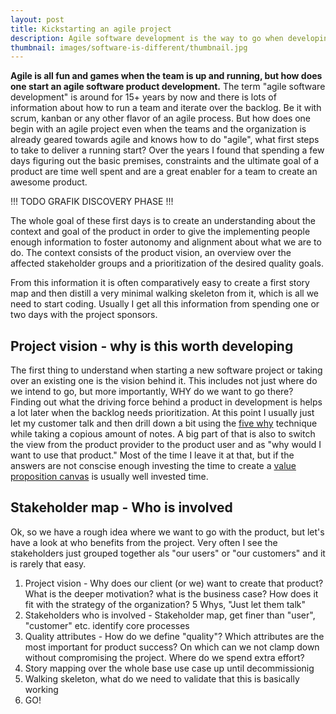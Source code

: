 ```yaml
---
layout: post
title: Kickstarting an agile project
description: Agile software development is the way to go when developing a project. But how does one get started with a project or a product? What is needed to get an initial backlog up and running and how much information should one collect to enable all people involved to act empowered? 
thumbnail: images/software-is-different/thumbnail.jpg
---
```


**Agile is all fun and games when the team is up and running, but how does one start an agile software product development.** The term "agile software development" is around for 15+ years by now and there is lots of information about how to run a team and iterate over the backlog. Be it with scrum, kanban or any other flavor of an agile process. But how does one begin with an agile project even when the teams and the organization is already geared towards agile and knows how to do "agile", what first steps to take to deliver a running start? Over the years I found that spending a few days figuring out the basic premises, constraints and the ultimate goal of a product are time well spent and are a great enabler for a team to create an awesome product. 

!!! TODO GRAFIK DISCOVERY PHASE !!!

The whole goal of these first days is to create an understanding about the context and goal of the product in order to give the implementing people enough information to foster autonomy and alignment about what we are to do. The context consists of the product vision, an overview over the affected stakeholder groups and a prioritization of the desired quality goals. 

From this information it is often comparatively easy to create a first story map and then distill a very minimal walking skeleton from it, which is all we need to start coding. Usually I get all this information from spending one or two days with the project sponsors. 

## Project vision - why is this worth developing

The first thing to understand when starting a new software project or taking over an existing one is the vision behind it. This includes not just where do we intend to go, but more importantly, WHY do we want to go there? Finding out what the driving force behind a product in development is helps a lot later when the backlog needs prioritization. At this point I usually just let my customer talk and then drill down a bit using the [five why](https://en.wikipedia.org/wiki/Five_whys) technique while taking a copious amount of notes. A big part of that is also to switch the view from the product provider to the product user and as "why would I want to use that product." Most of the time I leave it at that, but if the answers are not conscise enough investing the time to create a [value proposition canvas](https://vimeo.com/201197034) is usually well invested time. 

## Stakeholder map - Who is involved

Ok, so we have a rough idea where we want to go with the product, but let's have a look at who benefits from the project. Very often I see the stakeholders just grouped together als "our users" or "our customers" and it is rarely that easy. 


1. Project vision - Why does our client (or we) want to create that product?  What is the deeper motivation? what is the business case? How does it fit with the strategy of the organization? 5 Whys, "Just let them talk"
2. Stakeholders who is involved - Stakeholder map, get finer than "user", "customer" etc. identify core processes
3. Quality attributes - How do we define "quality"? Which attributes are the most important for product success? On which can we not clamp down without compromising the project. Where do we spend extra effort? 
4. Story mapping over the whole base use case up until decommissionig
5. Walking skeleton, what do we need to validate that this is basically working
6. GO!
